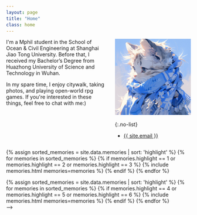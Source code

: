 ```yaml
---
layout: page
title: "Home"
class: home
---
```


<!-- <h1 id="typewriter">Hi, I'm  Yan Luo</h1>
<style>
  #typewriter {
    font-size: 2em;
    font-weight: bold;
    font-family: monospace;
    white-space: nowrap;
    overflow: hidden;
    display: inline-block; /* 确保光标跟随文字 */
    position: relative; /* 为伪元素定位 */
    letter-spacing: 0.1em; /* 调整字符间距 */
  }
  #typewriter::after {
    content: '';
    position: absolute;
    right: 0;
    width: 0.15em;
    background-color: orange;
    animation: blink-caret 0.75s step-end infinite;
  }
  @keyframes blink-caret {
    from, to { border-color: transparent; }
    50% { border-color: orange; }
  }
</style>

<script>
  document.addEventListener("DOMContentLoaded", function() {
    const element = document.getElementById("typewriter");
    const text = element.innerText;
    element.innerText = ""; // 清空初始文本
    let i = 0;
    const speed = 300; // 打字速度，单位为毫秒

    function typeWriter() {
      if (i < text.length) {
        if (text.charAt(i) === ' ') {
          element.innerHTML += '&nbsp;'; // 添加空格字符
        } else {
          element.innerHTML += text.charAt(i);
        }
        i++;
        setTimeout(typeWriter, speed);
      }
    }

    typeWriter();
  });
</script> -->

<div class="columns" markdown="1">

<div class="intro" markdown="1">
I'm a Mphil student in the School of Ocean & Civil Engineering at Shanghai Jiao Tong University. Before that, I received my Bachelor’s Degree from Huazhong University of Science and Technology in Wuhan.

<!-- My interest lies in [Data Visualization](https://yanluo0913.github.io) and [Human-Computer Interaction(HCI)](https://yanluo0913.github.io). I have experience in developing Visual Analytics System. Now, I'm seeking opporunity for [Data Storytelling]((https://yanluo0913.github.io)). -->

In my spare time, I enjoy citywalk, taking photos, and playing open-world rpg games. If you're interested in these things, feel free to chat with me:)
</div>

<div class="me" markdown="1">
<picture>
  <source srcset='/images/Shui.webp' type='image/webp' />
  <img
    src='/images/Shui.jpg'
    alt='Yan Luo'>
</picture>

{:.no-list}
* <a href="mailto:{{ site.email }}">{{ site.email }}</a>
</div>

</div>

<!-- During my first year at UW, I received support from the [Fulbright program](https://en.wikipedia.org/wiki/Fulbright_Program). In 2013, I received my B.S. from [Hasso Plattner Institute](https://hpi.de/). I am a scholar of the [German National Academic Foundation](http://www.studienstiftung.de/). I have worked with the [Open Knowledge Foundation](http://www.okfn.org), [Google Research](https://ai.google/research/), [Microsoft Research](https://www.microsoft.com/en-us/research/group/vibe/), and others. Details are in my [CV]({{ "/cv/" | relative_url }}). -->

<!-- ## <a href="">News</a>

<div class="news">
  {% assign news_all = site.data.news %}
  {% for news in news_all %}
      {% include news.html news=news %}
  {% endfor %}
</div> -->
<!-- 如何做成折叠卡片式 -->

<!-- ## <a href="">Publications</a>

<div class="featured-projects">
  {% assign sorted_projects = site.data.projects %}
  {% for project in sorted_projects %}
    {% if project.highlight %}
      {% include project.html project=project %}
    {% endif %}
  {% endfor %}
</div>

## <a href="">Memories</a>

<div class="featured-memories">
  <!-- {% assign sorted_memories = site.data.memories %} -->
  {% assign sorted_memories = site.data.memories | sort: 'highlight' %}
  {% for memories in sorted_memories %}
    {% if memories.highlight == 1 or memories.highlight == 2 or memories.highlight == 3 %}
      {% include memories.html memories=memories %}
    {% endif %}
  {% endfor %}

</div>

<div class="featured-memories">
  {% assign sorted_memories = site.data.memories | sort: 'highlight' %}
  {% for memories in sorted_memories %}
    {% if memories.highlight == 4 or memories.highlight == 5 or memories.highlight == 6 %}
      {% include memories.html memories=memories %}
    {% endif %}
  {% endfor %}
</div> -->


<!-- <a href="{{ "/projects/" | relative_url }}" class="button">
  <i class="fas fa-chevron-circle-right"></i>
  Show More Projects
</a> -->

<!-- ## <a href="{{ "/publications/" | relative_url }}">Memories</a>

<div class="featured-publications">
  {% assign sorted_publications = site.publications | sort: 'year' | reverse %}
  {% for pub in sorted_publications %}
    {% if pub.highlight %}
      <a href="{{ pub.pdf }}" class="publication">
        <strong>{{ pub.title }}</strong>
        <span class="authors">{% for author in pub.authors %}{{ author }}{% unless forloop.last %}, {% endunless %}{% endfor %}</span>.
        <i>{% if pub.venue %}{{ pub.venue }}, {% endif %}{{ pub.year }}</i>.
        {% for award in pub.awards %}<br/><span class="award"><i class="fas fa-{% if award == "Best Paper Award" %}trophy{% else %}award{% endif %}" aria-hidden="true"></i> {{ award }}</span>{% endfor %}
      </a>
    {% endif %}
  {% endfor %}
</div> -->

<!-- <a href="{{ "/publications/" | relative_url }}" class="button">
  <i class="fas fa-chevron-circle-right"></i>
  Show All Publications
</a> -->

